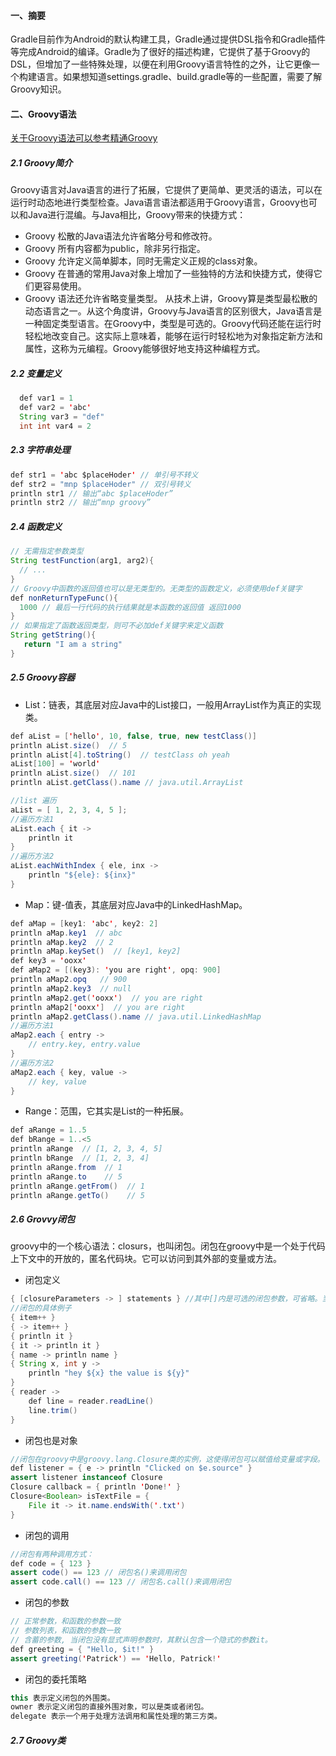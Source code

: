 #### 一、摘要
Gradle目前作为Android的默认构建工具，Gradle通过提供DSL指令和Gradle插件等完成Android的编译。Gradle为了很好的描述构建，它提供了基于Groovy的DSL，但增加了一些特殊处理，以便在利用Groovy语言特性的之外，让它更像一个构建语言。如果想知道settings.gradle、build.gradle等的一些配置，需要了解Groovy知识。
#### 二、Groovy语法
[关于Groovy语法可以参考精通Groovy](https://www.ibm.com/developerworks/cn/education/java/j-groovy/j-groovy.html)<br />
##### 2.1 Groovy简介
Groovy语言对Java语言的进行了拓展，它提供了更简单、更灵活的语法，可以在运行时动态地进行类型检查。Java语言语法都适用于Groovy语言，Groovy也可以和Java进行混编。与Java相比，Groovy带来的快捷方式：
- Groovy 松散的Java语法允许省略分号和修改符。
- Groovy 所有内容都为public，除非另行指定。
- Groovy 允许定义简单脚本，同时无需定义正规的class对象。
- Groovy 在普通的常用Java对象上增加了一些独特的方法和快捷方式，使得它们更容易使用。
- Groovy 语法还允许省略变量类型。
从技术上讲，Groovy算是类型最松散的动态语言之一。从这个角度讲，Groovy与Java语言的区别很大，Java语言是一种固定类型语言。在Groovy中，类型是可选的。Groovy代码还能在运行时轻松地改变自己。这实际上意味着，能够在运行时轻松地为对象指定新方法和属性，这称为元编程。Groovy能够很好地支持这种编程方式。
##### 2.2 变量定义
```Java
  def var1 = 1 
  def var2 = 'abc'
  String var3 = "def"
  int int var4 = 2
```
##### 2.3 字符串处理
```Java
def str1 = 'abc $placeHoder' // 单引号不转义
def str2 = "mnp $placeHoder" // 双引号转义
println str1 // 输出“abc $placeHoder”
println str2 // 输出“mnp groovy”
```
##### 2.4 函数定义
```Java
// 无需指定参数类型
String testFunction(arg1, arg2){
  // ...
}
// Groovy中函数的返回值也可以是无类型的。无类型的函数定义，必须使用def关键字  
def nonReturnTypeFunc(){ 
  1000 // 最后一行代码的执行结果就是本函数的返回值 返回1000
}
// 如果指定了函数返回类型，则可不必加def关键字来定义函数  
String getString(){
   return "I am a string"  
}
```

##### 2.5 Groovy容器
- List：链表，其底层对应Java中的List接口，一般用ArrayList作为真正的实现类。
```Java
def aList = ['hello', 10, false, true, new testClass()]
println aList.size()  // 5
println aList[4].toString()  // testClass oh yeah
aList[100] = 'world'
println aList.size()  // 101
println aList.getClass().name // java.util.ArrayList

//list 遍历
aList = [ 1, 2, 3, 4, 5 ];
//遍历方法1
aList.each { it ->
    println it
}
//遍历方法2
aList.eachWithIndex { ele, inx ->
    println "${ele}: ${inx}"
}
```
- Map：键-值表，其底层对应Java中的LinkedHashMap。
```Java
def aMap = [key1: 'abc', key2: 2]
println aMap.key1  // abc
println aMap.key2  // 2
println aMap.keySet()  // [key1, key2]
def key3 = 'ooxx'
def aMap2 = [(key3): 'you are right', opq: 900]
println aMap2.opq   // 900
println aMap2.key3  // null
println aMap2.get('ooxx')  // you are right
println aMap2['ooxx']  // you are right
println aMap2.getClass().name // java.util.LinkedHashMap
//遍历方法1
aMap2.each { entry ->
    // entry.key, entry.value
}
//遍历方法2
aMap2.each { key, value ->
    // key, value
}
```
- Range：范围，它其实是List的一种拓展。
```Java
def aRange = 1..5
def bRange = 1..<5
println aRange  // [1, 2, 3, 4, 5]
println bRange  // [1, 2, 3, 4]
println aRange.from  // 1
println aRange.to    // 5
println aRange.getFrom()  // 1
println aRange.getTo()    // 5
```
##### 2.6 Grovvy闭包
groovy中的一个核心语法：closurs，也叫闭包。闭包在groovy中是一个处于代码上下文中的开放的，匿名代码块。它可以访问到其外部的变量或方法。
- 闭包定义
```Java
{ [closureParameters -> ] statements } //其中[]内是可选的闭包参数，可省略。当闭包带有参数，就需要->来将参数和闭包体相分离。
//闭包的具体例子
{ item++ }                                          
{ -> item++ }                                       
{ println it }                                      
{ it -> println it }                                
{ name -> println name }                            
{ String x, int y ->                                
    println "hey ${x} the value is ${y}"
}
{ reader ->                                         
    def line = reader.readLine()
    line.trim()
}
```
- 闭包也是对象
```Java
//闭包在groovy中是groovy.lang.Closure类的实例，这使得闭包可以赋值给变量或字段。
def listener = { e -> println "Clicked on $e.source" }      
assert listener instanceof Closure
Closure callback = { println 'Done!' }                      
Closure<Boolean> isTextFile = {
    File it -> it.name.endsWith('.txt')                     
}
```
- 闭包的调用
```Java
//闭包有两种调用方式：
def code = { 123 }
assert code() == 123 // 闭包名()来调用闭包
assert code.call() == 123 // 闭包名.call()来调用闭包
```
- 闭包的参数
```Java
// 正常参数，和函数的参数一致
// 参数列表，和函数的参数一致
// 含蓄的参数, 当闭包没有显式声明参数时，其默认包含一个隐式的参数it。
def greeting = { "Hello, $it!" }
assert greeting('Patrick') == 'Hello, Patrick!'
```
- 闭包的委托策略
```Java
this 表示定义闭包的外围类。
owner 表示定义闭包的直接外围对象，可以是类或者闭包。
delegate 表示一个用于处理方法调用和属性处理的第三方类。
```
##### 2.7 Groovy类


